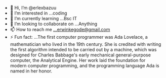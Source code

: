- 👋 Hi, I’m @erlexbazuu
- 👀 I’m interested in ...coding
- 🌱 I’m currently learning ...Bsc IT
- 💞️ I’m looking to collaborate on ...Anything
- 📫 How to reach me ...erwinkegode@gmail.com
- ⚡ Fun fact: ...The first computer programmer was Ada Lovelace, a mathematician who lived in the 19th century. She is credited with writing the first algorithm intended to be carried out by a machine, which was designed for Charles Babbage's early mechanical general-purpose computer, the Analytical Engine. Her work laid the foundation for modern computer programming, and the programming language Ada is named in her honor.


